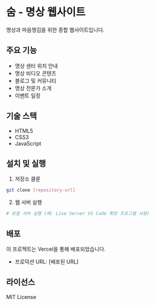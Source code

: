 # 숨 - 명상 웹사이트

명상과 마음챙김을 위한 종합 웹사이트입니다.

## 주요 기능

- 명상 센터 위치 안내
- 명상 비디오 콘텐츠
- 블로그 및 커뮤니티
- 명상 전문가 소개
- 이벤트 일정

## 기술 스택

- HTML5
- CSS3
- JavaScript

## 설치 및 실행

1. 저장소 클론
```bash
git clone [repository-url]
```

2. 웹 서버 실행
```bash
# 로컬 서버 실행 (예: Live Server VS Code 확장 프로그램 사용)
```

## 배포

이 프로젝트는 Vercel을 통해 배포되었습니다.
- 프로덕션 URL: [배포된 URL]

## 라이선스

MIT License 